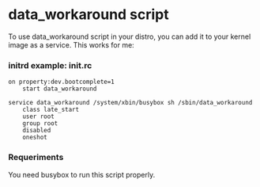 # data_workaround script

To use data_workaround script in your distro, you can add it to your kernel image as a service. This works for me:

### initrd example: init.rc

    on property:dev.bootcomplete=1
        start data_workaround
    
    service data_workaround /system/xbin/busybox sh /sbin/data_workaround
        class late_start
        user root
        group root
        disabled
        oneshot


### Requeriments
You need busybox to run this script properly.
